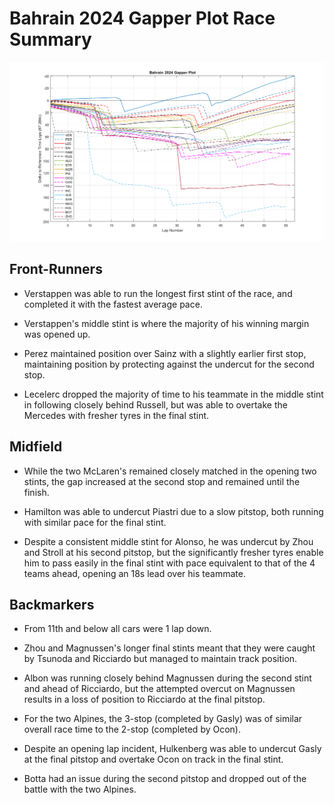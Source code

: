 # Bahrain 2024 Gapper Plot Race Summary

![Bahrain 2024 Gapper Plot](/Bahrain_2024_Gapper_Plot/Bahrain_2024_Gapper_Plot_Reference_Time.png)

## Front-Runners
- Verstappen was able to run the longest first stint of the race, and completed it with the fastest average pace.

- Verstappen's middle stint is where the majority of his winning margin was opened up.

- Perez maintained position over Sainz with a slightly earlier first stop, maintaining position by protecting against the undercut for the second stop.

- Lecelerc dropped the majority of time to his teammate in the middle stint in following closely behind Russell, but was able to overtake the Mercedes with fresher tyres in the final stint.

## Midfield

- While the two McLaren's remained closely matched in the opening two stints, the gap increased at the second stop and remained until the finish.

- Hamilton was able to undercut Piastri due to a slow pitstop, both running with similar pace for the final stint.

- Despite a consistent middle stint for Alonso, he was undercut by Zhou and Stroll at his second pitstop, but the significantly fresher tyres enable him to pass easily in the final stint with pace equivalent to that of the 4 teams ahead, opening an 18s lead over his teammate.

## Backmarkers

- From 11th and below all cars were 1 lap down.

- Zhou and Magnussen's longer final stints meant that they were caught by Tsunoda and Ricciardo but managed to maintain track position.

- Albon was running closely behind Magnussen during the second stint and ahead of Ricciardo, but the attempted overcut on Magnussen results in a loss of position to Ricciardo at the final pitstop.

- For the two Alpines, the 3-stop (completed by Gasly) was of similar overall race time to the 2-stop (completed by Ocon).

- Despite an opening lap incident, Hulkenberg was able to undercut Gasly at the final pitstop and overtake Ocon on track in the final stint.

- Botta had an issue during the second pitstop and dropped out of the battle with the two Alpines.